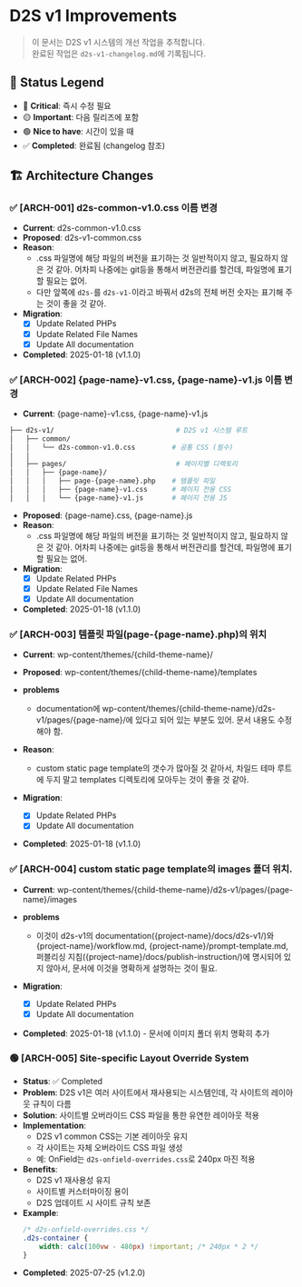 # D2S v1 Improvements

> 이 문서는 D2S v1 시스템의 개선 작업을 추적합니다.  
> 완료된 작업은 `d2s-v1-changelog.md`에 기록됩니다.

## 📌 Status Legend
- 🔴 **Critical**: 즉시 수정 필요
- 🟡 **Important**: 다음 릴리즈에 포함
- 🟢 **Nice to have**: 시간이 있을 때
- ✅ **Completed**: 완료됨 (changelog 참조)

## 🏗️ Architecture Changes

### ✅ [ARCH-001] d2s-common-v1.0.css 이름 변경
- **Current**: d2s-common-v1.0.css
- **Proposed**: d2s-v1-common.css
- **Reason**:
	- .css 파일명에 해당 파일의 버전을 표기하는 것 일반적이지 않고, 필요하지 않은 것 같아. 어차피 나중에는 git등을 통해서 버전관리를 할건데, 파일명에 표기할 필요는 없어.
	- 다만 앞쪽에 `d2s-`를 `d2s-v1-`이라고 바꿔서 d2s의 전체 버전 숫자는 표기해 주는 것이 좋을 것 같아.
- **Migration**:
  - [x] Update Related PHPs
  - [x] Update Related File Names
  - [x] Update All documentation
- **Completed**: 2025-01-18 (v1.1.0)

### ✅ [ARCH-002] {page-name}-v1.css, {page-name}-v1.js 이름 변경
- **Current**: {page-name}-v1.css, {page-name}-v1.js
```bash
├── d2s-v1/                              # D2S v1 시스템 루트
│   ├── common/
│   │   └── d2s-common-v1.0.css         # 공통 CSS (필수)
│   │
│   ├── pages/                           # 페이지별 디렉토리
│   │   ├── {page-name}/
│   │   │   ├── page-{page-name}.php    # 템플릿 파일
│   │   │   ├── {page-name}-v1.css      # 페이지 전용 CSS
│   │   │   └── {page-name}-v1.js       # 페이지 전용 JS
```
- **Proposed**: {page-name}.css, {page-name}.js
- **Reason**:
	- .css 파일명에 해당 파일의 버전을 표기하는 것 일반적이지 않고, 필요하지 않은 것 같아. 어차피 나중에는 git등을 통해서 버전관리를 할건데, 파일명에 표기할 필요는 없어.
- **Migration**:
  - [x] Update Related PHPs
  - [x] Update Related File Names
  - [x] Update All documentation
- **Completed**: 2025-01-18 (v1.1.0)

### ✅ [ARCH-003] 템플릿 파일(page-{page-name}.php)의 위치
- **Current**: wp-content/themes/{child-theme-name}/
- **Proposed**: wp-content/themes/{child-theme-name}/templates
- **problems**
	- documentation에 wp-content/themes/{child-theme-name}/d2s-v1/pages/{page-name}/에 있다고 되어 있는 부분도 있어. 문서 내용도 수정해야 함.
- **Reason**:
	- custom static page template의 갯수가 많아질 것 같아서, 차일드 테마 루트에 두지 말고 templates 디렉토리에 모아두는 것이 좋을 것 같아.

- **Migration**:
  - [x] Update Related PHPs
  - [x] Update All documentation
- **Completed**: 2025-01-18 (v1.1.0)


### ✅ [ARCH-004] custom static page template의 images 폴더 위치.
- **Current**: wp-content/themes/{child-theme-name}/d2s-v1/pages/{page-name}/images

- **problems**
	- 이것이 d2s-v1의 documentation({project-name}/docs/d2s-v1/)와 {project-name}/workflow.md, {project-name}/prompt-template.md, 퍼블리싱 지침({project-name}/docs/publish-instruction/)에 명시되어 있지 않아서, 문서에 이것을 명확하게 설명하는 것이 필요.

- **Migration**:
  - [x] Update Related PHPs
  - [x] Update All documentation
- **Completed**: 2025-01-18 (v1.1.0) - 문서에 이미지 폴더 위치 명확히 추가

### 🟢 [ARCH-005] Site-specific Layout Override System
- **Status**: ✅ Completed
- **Problem**: D2S v1은 여러 사이트에서 재사용되는 시스템인데, 각 사이트의 레이아웃 규칙이 다름
- **Solution**: 사이트별 오버라이드 CSS 파일을 통한 유연한 레이아웃 적용
- **Implementation**:
  - D2S v1 common CSS는 기본 레이아웃 유지
  - 각 사이트는 자체 오버라이드 CSS 파일 생성
  - 예: OnField는 `d2s-onfield-overrides.css`로 240px 마진 적용
- **Benefits**:
  - D2S v1 재사용성 유지
  - 사이트별 커스터마이징 용이
  - D2S 업데이트 시 사이트 규칙 보존
- **Example**:
  ```css
  /* d2s-onfield-overrides.css */
  .d2s-container {
      width: calc(100vw - 480px) !important; /* 240px * 2 */
  }
  ```
- **Completed**: 2025-07-25 (v1.2.0)



